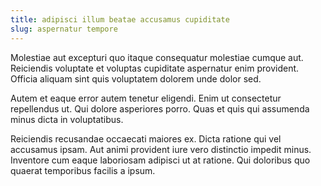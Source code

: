 ```yaml
---
title: adipisci illum beatae accusamus cupiditate
slug: aspernatur tempore
---
```


Molestiae aut excepturi quo itaque consequatur molestiae cumque aut. Reiciendis voluptate et voluptas cupiditate aspernatur enim provident. Officia aliquam sint quis voluptatem dolorem unde dolor sed.

Autem et eaque error autem tenetur eligendi. Enim ut consectetur repellendus ut. Qui dolore asperiores porro. Quas et quis qui assumenda minus dicta in voluptatibus.

Reiciendis recusandae occaecati maiores ex. Dicta ratione qui vel accusamus ipsam. Aut animi provident iure vero distinctio impedit minus. Inventore cum eaque laboriosam adipisci ut at ratione. Qui doloribus quo quaerat temporibus facilis a ipsum.
